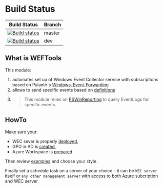 # Build Status

|Build Status|Branch|
|---|---|
|[![Build status](https://ci.appveyor.com/api/projects/status/b2pge2fex23sf2yi?svg=true)](https://ci.appveyor.com/project/mczerniawski/weftools)|master|
|[![Build status](https://ci.appveyor.com/api/projects/status/b2pge2fex23sf2yi/branch/master?svg=true)](https://ci.appveyor.com/project/mczerniawski/weftools/branch/dev)|dev|

## What is WEFTools

This module:

1. automates set up of Windows Event Collector service with subscriptions based on Palantir's [Windows-Event-Forwarding](https://github.com/palantir/windows-event-forwarding)
2. allows to send specific events based on [definitions](/WEFTools/Configuration/Definitions)
3. > This module relies on [PSWinReporting](https://github.com/EvotecIT/PSWinReporting) to query EventLogs for specific events.

## HowTo

Make sure your:

- WEC sever is properly [deployed](docs/Deploy.md),
- GPO in AD is [created](docs/GPO_prepare.md),
- Azure Workspace is [prepared](docs/Deploy-AzureLog-Workspace.md)

Then review [examples](docs/Run.md) and choose your style.

Finally set a schedule task on a server of your choice - it can be `WEC server` itself or `any other management server` with access to both Azure subcription and WEC server